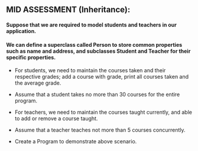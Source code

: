 ## MID ASSESSMENT (Inheritance):
#### Suppose that we are required to model students and teachers in our application. 

#### We can define a superclass called Person to store common properties such as name and address, and subclasses Student and Teacher for their specific properties. 

- For students, we need to maintain the courses taken and their respective grades; add a course with grade, print all courses taken and the average grade. 
- Assume that a student takes no more than 30 courses for the entire program. 
- For teachers, we need to maintain the courses taught currently, and able to add or remove a course taught. 
- Assume that a teacher teaches not more than 5 courses concurrently.

- Create a Program to demonstrate above scenario.

